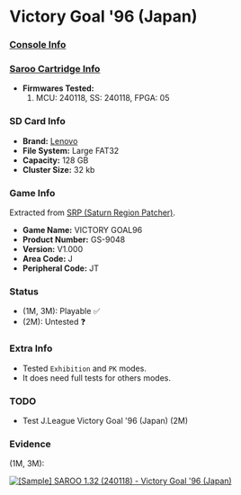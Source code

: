 # Victory Goal '96 (Japan)

### [Console Info](../../../../Info/Consoles/VA13/README.md)

### [Saroo Cartridge Info](../../../../Info/Cartridges/RetroGameParadiseStore/1.32F/README.md)

- <b>Firmwares Tested:</b>
  1. MCU: 240118, SS: 240118, FPGA: 05

### SD Card Info

- <b>Brand:</b> [Lenovo](https://s.click.aliexpress.com/e/_DBowUFx)
- <b>File System:</b> Large FAT32
- <b>Capacity:</b> 128 GB
- <b>Cluster Size:</b> 32 kb

### Game Info

Extracted from [SRP (Saturn Region Patcher)](https://segaxtreme.net/resources/saturn-region-patcher.81/download).

- <b>Game Name:</b> VICTORY GOAL96
- <b>Product Number:</b> GS-9048
- <b>Version:</b> V1.000
- <b>Area Code:</b> J
- <b>Peripheral Code:</b> JT

### Status

- (1M, 3M): Playable :white_check_mark:
- (2M): Untested :question:

### Extra Info

- Tested `Exhibition` and `PK` modes.
- It does need full tests for others modes.

### TODO

- Test J.League Victory Goal '96 (Japan) (2M)

### Evidence

(1M, 3M):

[![[Sample] SAROO 1.32 (240118) - Victory Goal '96 (Japan)](https://img.youtube.com/vi/ZzELp0BH8w0/0.jpg)](https://www.youtube.com/watch?v=ZzELp0BH8w0)
